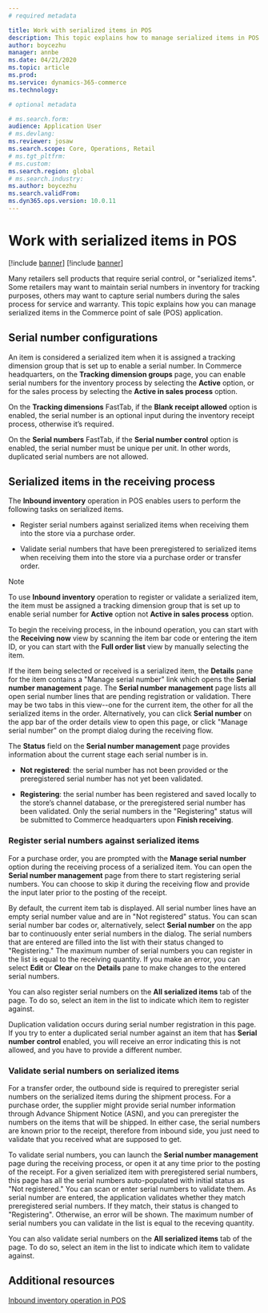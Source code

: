 ```yaml
---
# required metadata

title: Work with serialized items in POS
description: This topic explains how to manage serialized items in POS application.
author: boycezhu
manager: annbe
ms.date: 04/21/2020
ms.topic: article
ms.prod:
ms.service: dynamics-365-commerce
ms.technology: 

# optional metadata

# ms.search.form:
audience: Application User
# ms.devlang: 
ms.reviewer: josaw
ms.search.scope: Core, Operations, Retail
# ms.tgt_pltfrm: 
# ms.custom:
ms.search.region: global
# ms.search.industry:
ms.author: boycezhu
ms.search.validFrom:
ms.dyn365.ops.version: 10.0.11
---
```


# Work with serialized items in POS
[!include [banner](includes/banner.md)]
[!include [banner](includes/preview-banner.md)]

Many retailers sell products that require serial control, or "serialized items". Some retailers may want to maintain serial numbers in inventory for tracking purposes, others may want to capture serial numbers during the sales process for service and warranty. This topic explains how you can manage serialized items in the Commerce point of sale (POS) application.

## Serial number configurations

An item is considered a serialized item when it is assigned a tracking dimension group that is set up to enable a serial number. In Commerce headquarters, on the **Tracking dimension groups** page, you can enable serial numbers for the inventory process by selecting the **Active** option, or for the sales process by selecting the **Active in sales process** option. 

On the **Tracking dimensions** FastTab, if the **Blank receipt allowed** option is enabled, the serial number is an optional input during the inventory receipt process, otherwise it’s required. 

On the **Serial numbers** FastTab, if the **Serial number control** option is enabled, the serial number must be unique per unit. In other words, duplicated serial numbers are not allowed.

## Serialized items in the receiving process

The **Inbound inventory** operation in POS enables users to perform the following tasks on serialized items.

-	Register serial numbers against serialized items when receiving them into the store via a purchase order.

-	Validate serial numbers that have been preregistered to serialized items when receiving them into the store via a purchase order or transfer order.

> [!NOTE]
> To use **Inbound inventory** operation to register or validate a serialized item, the item must be assigned a tracking dimension group that is set up to enable serial number for **Active** option not **Active in sales process** option.  

To begin the receiving process, in the inbound operation, you can start with the **Receiving now** view by scanning the item bar code or entering the item ID, or you can start with the **Full order list** view by manually selecting the item.

If the item being selected or received is a serialized item, the **Details** pane for the item contains a "Manage serial number" link which opens the **Serial number management** page. The **Serial number management** page lists all open serial number lines that are pending registration or validation. There may be two tabs in this view--one for the current item, the other for all the serialized items in the order. Alternatively, you can click **Serial number** on the app bar of the order details view to open this page, or click "Manage serial number" on the prompt dialog during the receiving flow.

The **Status** field on the **Serial number management** page provides information about the current stage each serial number is in.

- **Not registered**: the serial number has not been provided or the preregistered serial number has not yet been validated.

- **Registering**: the serial number has been registered and saved locally to the store’s channel database, or the preregistered serial number has been validated. Only the serial numbers in the "Registering" status will be submitted to Commerce headquarters upon **Finish receiving**.

### Register serial numbers against serialized items

For a purchase order, you are prompted with the **Manage serial number** option during the receiving process of a serialized item. You can open the **Serial number management** page from there to start registering serial numbers. You can choose to skip it during the receiving flow and provide the input later prior to the posting of the receipt.

By default, the current item tab is displayed. All serial number lines have an empty serial number value and are in "Not registered" status. You can scan serial number bar codes or, alternatively, select **Serial number** on the app bar to continuously enter serial numbers in the dialog. The serial numbers that are entered are filled into the list with their status changed to "Registering." The maximum number of serial numbers you can register in the list is equal to the receiving quantity. If you make an error, you can select **Edit** or **Clear** on the **Details** pane to make changes to the entered serial numbers.

You can also register serial numbers on the **All serialized items** tab of the page. To do so, select an item in the list to indicate which item to register against.

Duplication validation occurs during serial number registration in this page. If you try to enter a duplicated serial number against an item that has **Serial number control** enabled, you will receive an error indicating this is not allowed, and you have to provide a different number.

### Validate serial numbers on serialized items

For a transfer order, the outbound side is required to preregister serial numbers on the serialized items during the shipment process. For a purchase order, the supplier might provide serial number information through Advance Shipment Notice (ASN), and you can preregister the numbers on the items that will be shipped. In either case, the serial numbers are known prior to the receipt, therefore from inbound side, you just need to validate that you received what are supposed to get.

To validate serial numbers, you can launch the **Serial number management** page during the receiving process, or open it at any time prior to the posting of the receipt. For a given serialized item with preregistered serial numbers, this page has all the serial numbers auto-populated with initial status as "Not registered." You can scan or enter serial numbers to validate them. As serial number are entered, the application validates whether they match preregistered serial numbers. If they match, their status is changed to "Registering". Otherwise, an error will be shown. The maximum number of serial numbers you can validate in the list is equal to the receving quantity.

You can also validate serial numbers on the **All serialized items** tab of the page. To do so, select an item in the list to indicate which item to validate against.

## Additional resources

[Inbound inventory operation in POS](https://docs.microsoft.com/dynamics365/commerce/pos-inbound-inventory-operation)
